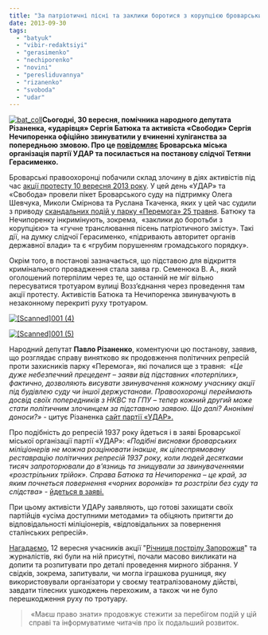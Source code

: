 ```yaml
---
title: "За патріотичні пісні та заклики боротися з корупцією броварським активістам загрожує 4 роки"
date: 2013-09-30
tags: 
  - "batyuk"
  - "vibir-redaktsiyi"
  - "gerasimenko"
  - "nechiporenko"
  - "novini"
  - "peresliduvannya"
  - "rizanenko"
  - "svoboda"
  - "udar"
---
```


[![bat_coll](https://mpz.brovary.org/wp-content/uploads/2013/09/bat_coll.jpg)](https://mpz.brovary.org/wp-content/uploads/2013/09/bat_coll.jpg)**Сьогодні, 30 вересня, помічника народного депутата Різаненка, «ударівця» Сергія Батюка та активіста «Свободи» Сергія Нечипоренка офіційно звинуватили у вчиненні хуліганства за попередньою змовою. Про це [повідомляє](https://mpz.brovary.org/brovarska-militsiya-restavruye-politichni-represiyi-1937-roku/) Броварська міська організація партії УДАР та посилається на постанову слідчої Тетяни Герасименко.**

Броварські правоохоронці побачили склад злочину в діях активістів під час [акції протесту 10 вересня 2013 року](https://mpz.brovary.org/na-chest-zaporozhtsya-u-brovarah-zastrelili-prezidenta-miskogo-golovu-ta-gubernatora/). У цей день «УДАР» та «Свобода» провели пікет Броварського суду на підтримку Олега Шевчука, Миколи Смірнова та Руслана Ткаченка, яких у цей час судили з приводу [скандальних подій у парку «Перемога» 25 травня](https://mpz.brovary.org/krivavi-sutichki-vidbulis-u-brovarah-mizh-meshkantsyami-ta-zabudovnikami-tsentralnogo-parku/). Батюку та Нечипоренку інкримінують, зокрема,  «заклики до боротьби з корупцією» та «гучне транслювання пісень патріотичного змісту». Такі дії, на думку слідчої Герасименко, «підривають авторитет органів державної влади» та є «грубим порушенням громадського порядку».

Окрім того, в постанові зазначається, що підставою для відкриття кримінального провадження стала заява гр. Семенюка В. А., який оголошений потерпілим через те, що останній не міг вільно пересуватися тротуаром вулиці Возз’єднання через проведення там акції протесту. Активістів Батюка та Нечипоренка звинувачують в незаконному перекриті руху тротуаром.

[![[Scanned]001 (4)](https://mpz.brovary.org/wp-content/uploads/2013/09/Scanned001-4.jpg)](https://mpz.brovary.org/wp-content/uploads/2013/09/Scanned001-4.jpg)

[![[Scanned]001 (5)](https://mpz.brovary.org/wp-content/uploads/2013/09/Scanned001-5.jpg)](https://mpz.brovary.org/wp-content/uploads/2013/09/Scanned001-5.jpg)

Народний депутат **Павло Різаненко**, коментуючи цю постанову, заявив, що розглядає справу винятково як продовження політичних репресій проти захисників парку «Перемога», які почалися ще з травня:  _«Це дуже небезпечний прецедент – заяви від підставних «потерпілих», фактично, дозволяють висувати звинувачення кожному учаснику акції під будівлею суду чи іншої держустанови. Правоохоронці переймають досвід своїх попередників з НКВС та ГПУ – тепер кожний другий може стати політичним злочинцем за підставною заявою. Що далі? Анонімні доноси?»_ - цитує Різаненка [сайт партії «УДАР».](http://klichko.org/ua/news/news/brovarska-militsiya-hoche-pozbaviti-voli-pomichnika-deputata-rizanenka-na-pidstavi-zayavi-vid-vipadkovogo-perehozhogo#!prettyPhoto)

Про подібність до репресій 1937 року йдеться і в заяві Броварської міської організації партії «УДАР»: _«Подібні висновки броварських міліціонерів не можна розцінювати інакше, як цілеспрямовану реставрацію політичних репресій 1937 року, коли людей десятками тисяч запроторювали до в’язниць та знищували за звинуваченнями «розстрільних трійок». Справа Батюка та Нечипоренка – це край, за яким почнеться повернення «чорних воронків» та розстріли без суду та слідства»_ - [йдеться в заяві.](https://mpz.brovary.org/brovarska-militsiya-restavruye-politichni-represiyi-1937-roku/)

При цьому активісти УДАРу заявляють, що готові захищати своїх партійців «усіма доступними методами» та обіцяють притягти до відповідальності міліціонерів, «відповідальних за повернення сталінських репресій».

[Нагадаємо](https://mpz.brovary.org/za-stilbu-z-igrashkovoyi-rushnitsi-aktivistam-shiyut-kriminalnu-spravu/), 12 вересня учасників акції "[Річниця пострілу Запорожця](https://mpz.brovary.org/richnitsya-postrilu-zaporozhtsya-ta-sud-nad-svobodivtsyami/)" та журналістів, які були на ній присутні, почали масово викликати на допити та розпитувати про деталі проведення мирного зібрання. У свідків, зокрема, запитували, чи могла іграшкова рушниця, яку використовували організатори у своєму театралізованому дійстві, завдати тілесних ушкоджень перехожим, а також чи не було перешкодження руху по тротуару.

>  «Маєш право знати» продовжує стежити за перебігом подій у цій справі та інформуватиме читачів про їх подальший розвиток.

